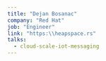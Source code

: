 ```yaml
---
title: "Dejan Bosanac"
company: "Red Hat"
job: "Engineer"
link: "https:\\heapspace.rs"
talks:
  - cloud-scale-iot-messaging
---
```

